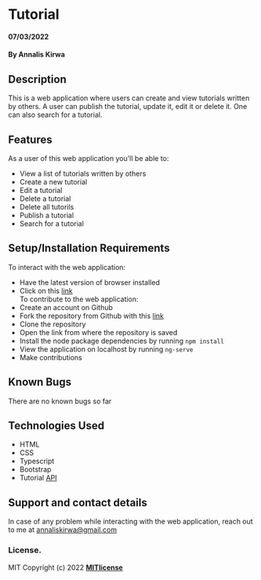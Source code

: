 # Tutorial  
#### 07/03/2022
#### By **Annalis Kirwa**  
## Description  
This is a web application where users can create and view tutorials written by others.
A user can publish the tutorial, update it, edit it or delete it. 
One can also search for a tutorial.  
  
 ## Features
As a user of this web application you'll be able to:  
* View a list of tutorials written by others  
* Create a new tutorial    
* Edit a tutorial  
* Delete a tutorial  
* Delete all tutorils  
* Publish a tutorial  
* Search for a tutorial  
## Setup/Installation Requirements
To interact with the web application:  
* Have the latest version of browser installed  
* Click on this <a href = "https://annaliskirwa.github.io/_App_Diecisiete/tutorials"> link </a>   
To contribute to the web application:
* Create an account on Github
* Fork the repository from Github with this <a href = "https://github.com/Annaliskirwa/_App_Diecisiete" >link </a>
* Clone the repository
* Open the link from where the repository is saved  
* Install the node package dependencies by running ``npm install``  
* View the application on localhost by running ``ng-serve``  
* Make contributions   
## Known Bugs
There are no known bugs so far
## Technologies Used
* HTML
* CSS
* Typescript
* Bootstrap   
* Tutorial <a href = "https://anntutorial.herokuapp.com/api/tutorials">API </a>
## Support and contact details
In case of any problem while interacting with the web application, reach out to me at annaliskirwa@gmail.com
### License.
MIT Copyright (c) 2022 **[MITlicense](LICENSE)**
